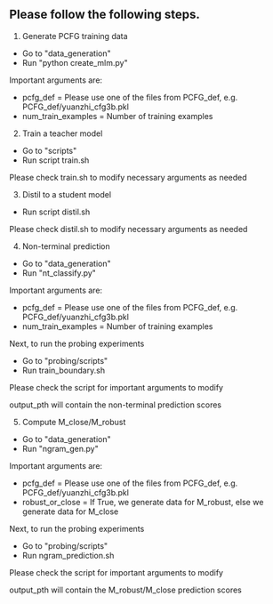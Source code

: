 ## Please follow the following steps.
1. Generate PCFG training data

- Go to "data_generation"
- Run "python create_mlm.py"

Important arguments are:
- pcfg_def = Please use one of the files from PCFG_def, e.g. PCFG_def/yuanzhi_cfg3b.pkl
- num_train_examples = Number of training examples


2. Train a teacher model

- Go to "scripts"
- Run script train.sh

Please check train.sh to modify necessary arguments as needed

3. Distil to a student model

- Run script distil.sh

Please check distil.sh to modify necessary arguments as needed

4. Non-terminal prediction

- Go to "data_generation"
- Run "nt_classify.py"

Important arguments are:
- pcfg_def = Please use one of the files from PCFG_def, e.g. PCFG_def/yuanzhi_cfg3b.pkl
- num_train_examples = Number of training examples

Next, to run the probing experiments

- Go to "probing/scripts"
- Run train_boundary.sh

Please check the script for important arguments to modify

output_pth will contain the non-terminal prediction scores

5. Compute M_close/M_robust

- Go to "data_generation"
- Run "ngram_gen.py"

Important arguments are:
- pcfg_def = Please use one of the files from PCFG_def, e.g. PCFG_def/yuanzhi_cfg3b.pkl
- robust_or_close = If True, we generate data for M_robust, else we generate data for M_close

Next, to run the probing experiments
- Go to "probing/scripts"
- Run ngram_prediction.sh

Please check the script for important arguments to modify

output_pth will contain the M_robust/M_close prediction scores

